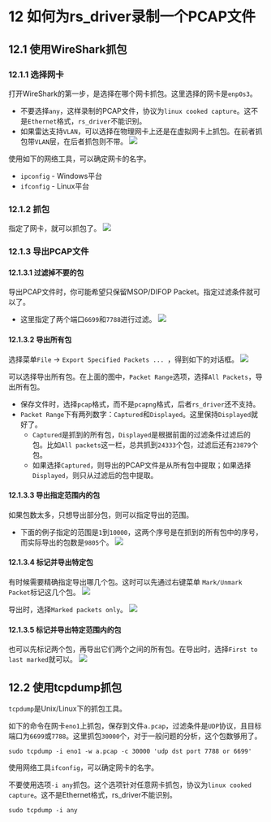 # **12 如何为rs_driver录制一个PCAP文件**



## 12.1 使用WireShark抓包

### 12.1.1 选择网卡
打开WireShark的第一步，是选择在哪个网卡抓包。这里选择的网卡是`enp0s3`。
+ 不要选择`any`，这样录制的PCAP文件，协议为`linux cooked capture`。这不是`Ethernet`格式，`rs_driver`不能识别。
+ 如果雷达支持`VLAN`，可以选择在物理网卡上还是在虚拟网卡上抓包。在前者抓包带`VLAN`层，在后者抓包则不带。
![](./img/12_01_wireshark_select_nic.png)



使用如下的网络工具，可以确定网卡的名字。

+ `ipconfig` -  Windows平台
+ `ifconfig` - Linux平台



### 12.1.2 抓包

指定了网卡，就可以抓包了。
![](./img/12_02_wireshark_capture.png)



### 12.1.3 导出PCAP文件

#### 12.1.3.1 过滤掉不要的包

导出PCAP文件时，你可能希望只保留MSOP/DIFOP Packet。指定过滤条件就可以了。

+ 这里指定了两个端口`6699`和`7788`进行过滤。
![](./img/12_03_wireshark_filter_by_port.png)


#### 12.1.3.2 导出所有包

选择菜单`File` -> `Export Specified Packets ... `，得到如下的对话框。
![](./img/12_04_wireshark_export_all.png)

可以选择导出所有包。在上面的图中，`Packet Range`选项，选择`All Packets`，导出所有包。

+ 保存文件时，选择`pcap`格式，而不是`pcapng`格式，后者`rs_driver`还不支持。
+ `Packet Range`下有两列数字：`Captured`和`Displayed`。这里保持`Displayed`就好了。
  + `Captured`是抓到的所有包，`Displayed`是根据前面的过滤条件过滤后的包。比如`All packets`这一栏，总共抓到`24333`个包，过滤后还有`23879`个包。
  + 如果选择`Captured`，则导出的PCAP文件是从所有包中提取；如果选择`Displayed`，则只从过滤后的包中提取。

#### 12.1.3.3 导出指定范围内的包

如果包数太多，只想导出部分包，则可以指定导出的范围。

+ 下面的例子指定的范围是`1`到`10000`，这两个序号是在抓到的所有包中的序号，而实际导出的包数是`9805`个。
![](./img/12_05_wireshark_export_range.png)

#### 12.1.3.4 标记并导出特定包

有时候需要精确指定导出哪几个包。这时可以先通过右键菜单 `Mark/Unmark Packet`标记这几个包。
![](./img/12_06_wireshark_mark.png)

导出时，选择`Marked packets only`。
![](./img/12_07_wireshark_export_marked.png)

#### 12.1.3.5 标记并导出特定范围内的包

也可以先标记两个包，再导出它们两个之间的所有包。在导出时，选择`First to last marked`就可以。
![](./img/12_08_wireshark_export_marked_range.png)



## 12.2 使用tcpdump抓包

`tcpdump`是Unix/Linux下的抓包工具。

如下的命令在网卡`eno1`上抓包，保存到文件`a.pcap`，过滤条件是`UDP`协议，且目标端口为`6699`或`7788`。这里抓包`30000`个，对于一般问题的分析，这个包数够用了。

```
sudo tcpdump -i eno1 -w a.pcap -c 30000 'udp dst port 7788 or 6699'
```

使用网络工具`ifconfig`，可以确定网卡的名字。

不要使用选项`-i any`抓包。这个选项针对任意网卡抓包，协议为`linux cooked capture`。这不是Ethernet格式，rs_driver不能识别。

```
sudo tcpdump -i any
```

